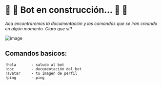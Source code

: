 # 🚧 🚧  Bot en construcción... 🚧 🚧 

_Aca encontraremos la documentación y los comandos que se iran creando en algún momento. Claro que sí!!_


![image](https://encrypted-tbn0.gstatic.com/images?q=tbn:ANd9GcTqi2QexGWw3s7hZLfLQnZwxVO6CB56OXIvQxC3SnwPRo3cU_7nsMOcY7xljvR5u8E7v2c&usqp=CAU)

##  Comandos basicos: 
```
!hola       - saludo al bot
!doc        - documentación del bot 
!avatar     - tu imagen de perfil
!ping       - ping
```